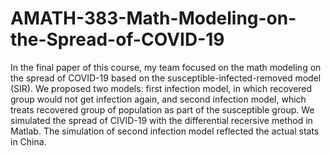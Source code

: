 # AMATH-383-Math-Modeling-on-the-Spread-of-COVID-19
In the final paper of this course, my team focused on the math modeling on the spread of COVID-19 based on the susceptible-infected-removed model (SIR). We proposed two models: first infection model, in which recovered group would not get infection again, and second infection model, which treats recovered group of population as part of the susceptible group. We simulated the spread of CIVID-19 with the differential recersive method in Matlab. 
The simulation of second infection model reflected the actual stats in China.
